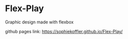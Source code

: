 # Flex-Play
Graphic design made with flexbox

github pages link: https://sophiekoffler.github.io/Flex-Play/
